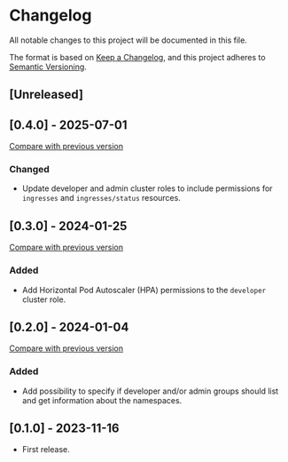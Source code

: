 # Changelog

All notable changes to this project will be documented in this file.

The format is based on [Keep a Changelog](https://keepachangelog.com/en/1.1.0/),
and this project adheres
to [Semantic Versioning](https://semver.org/spec/v2.0.0.html).

## [Unreleased]

## [0.4.0] - 2025-07-01

[Compare with previous version](https://github.com/sparkfabrik/terraform-kubernetes-cluster-access/compare/0.3.0...0.4.0)

### Changed

- Update developer and admin cluster roles to include permissions for `ingresses` and `ingresses/status` resources.

## [0.3.0] - 2024-01-25

[Compare with previous version](https://github.com/sparkfabrik/terraform-kubernetes-cluster-access/compare/0.2.0...0.3.0)

### Added

- Add Horizontal Pod Autoscaler (HPA) permissions to the `developer` cluster role.

## [0.2.0] - 2024-01-04

[Compare with previous version](https://github.com/sparkfabrik/terraform-kubernetes-cluster-access/compare/0.1.0...0.2.0)

### Added

- Add possibility to specify if developer and/or admin groups should list and get information about the namespaces.

## [0.1.0] - 2023-11-16

- First release.
